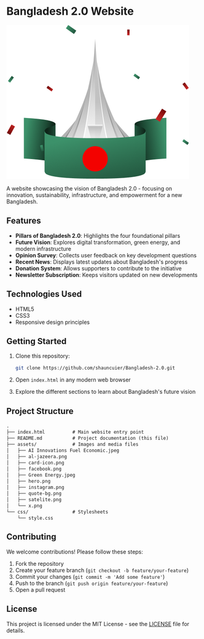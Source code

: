 # Bangladesh 2.0 Website

![Bangladesh 2.0 Banner](assets/hero.png)

A website showcasing the vision of Bangladesh 2.0 - focusing on innovation, sustainability, infrastructure, and empowerment for a new Bangladesh.

## Features

- **Pillars of Bangladesh 2.0**: Highlights the four foundational pillars
- **Future Vision**: Explores digital transformation, green energy, and modern infrastructure
- **Opinion Survey**: Collects user feedback on key development questions
- **Recent News**: Displays latest updates about Bangladesh's progress
- **Donation System**: Allows supporters to contribute to the initiative
- **Newsletter Subscription**: Keeps visitors updated on new developments

## Technologies Used

- HTML5
- CSS3
- Responsive design principles

## Getting Started

1. Clone this repository:
   ```bash
   git clone https://github.com/shauncuier/Bangladesh-2.0.git
   ```

2. Open `index.html` in any modern web browser

3. Explore the different sections to learn about Bangladesh's future vision

## Project Structure

```
.
├── index.html          # Main website entry point
├── README.md           # Project documentation (this file)
├── assets/             # Images and media files
│   ├── AI Innovations Fuel Economic.jpeg
│   ├── al-jazeera.png
│   ├── card-icon.png
│   ├── facebook.png
│   ├── Green Energy.jpeg
│   ├── hero.png
│   ├── instagram.png
│   ├── quote-bg.png
│   ├── satelite.png
│   └── x.png
└── css/                # Stylesheets
    └── style.css
```

## Contributing

We welcome contributions! Please follow these steps:

1. Fork the repository
2. Create your feature branch (`git checkout -b feature/your-feature`)
3. Commit your changes (`git commit -m 'Add some feature'`)
4. Push to the branch (`git push origin feature/your-feature`)
5. Open a pull request

## License

This project is licensed under the MIT License - see the [LICENSE](LICENSE) file for details.
